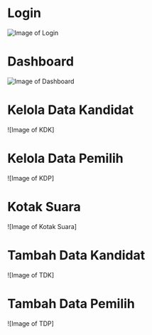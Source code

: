 # Login
![Image of Login](https://github.com/kiyahza27/E-Voting-KPU-Ilkom-UNJ-Final-Project-IMK-/blob/main/Mockup%20UI%20%26%20Design%20Interaction%20Control/UI%20Admin/Login%20(1).png)

# Dashboard
![Image of Dashboard](https://github.com/kiyahza27/E-Voting-KPU-Ilkom-UNJ-Final-Project-IMK-/blob/main/Mockup%20UI%20%26%20Design%20Interaction%20Control/UI%20Admin/Dashboard%20(admin).png)

# Kelola Data Kandidat
![Image of KDK]

# Kelola Data Pemilih
![Image of KDP]

# Kotak Suara
![Image of Kotak Suara]

# Tambah Data Kandidat
![Image of TDK]

# Tambah Data Pemilih
![Image of TDP]
